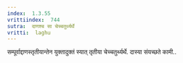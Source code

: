 ```yaml
---
index:  1.3.55
vrittiindex:  744
sutra:  दाणश्च सा चेच्चतुर्थ्यर्थे
vritti:  laghu 
---
```


सम्पूर्वाद्दाणस्तृतीयान्तेन युक्तादुक्तं स्यात् तृतीया चेच्चतुर्थ्यर्थे. दास्या संयच्छते कामी..


